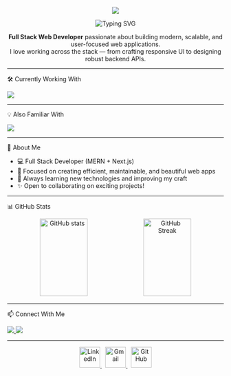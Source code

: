 <p align="center">
  <img src="https://capsule-render.vercel.app/api?type=waving&color=0:0f0c29,100:302b63&height=150&section=header&text=Hey%20👋%20I%20am%20Soumitra%20Maji&fontColor=ffffff&fontSize=30&animation=fadeIn" />
</p>

<p align="center">
  <img src="https://readme-typing-svg.demolab.com?font=Fira+Code&pause=1000&color=22D3EE&center=true&vCenter=true&width=435&lines=Full+Stack+Web+Developer;MERN+%26+Next.js+Specialist;Lifelong+Learner+%26+Creator" alt="Typing SVG" />
</p>

<p align="center">
  <b>Full Stack Web Developer</b> passionate about building modern, scalable, and user-focused web applications.<br/>
  I love working across the stack — from crafting responsive UI to designing robust backend APIs.
</p>

---

🛠️ Currently Working With
<p align="left">
  <img src="https://skillicons.dev/icons?i=react,nextjs,nodejs,express,mongodb,tailwind,postman,html,css,js" />
</p>

---

💡 Also Familiar With
<p align="left">
  <img src="https://skillicons.dev/icons?i=git,github,vscode,figma,vercel,bootstrap" />
</p>

---

🌱 About Me
- 💻 Full Stack Developer (MERN + Next.js)
- 🚀 Focused on creating efficient, maintainable, and beautiful web apps  
- 🎯 Always learning new technologies and improving my craft  
- ✨ Open to collaborating on exciting projects!

---

📊 GitHub Stats
<p align="center">
  <img 
       src="https://github-readme-stats.vercel.app/api?username=soumitramaji&show_icons=true&theme=tokyonight&hide_border=false&border_radius=5&line_height=28" 
       alt="GitHub stats" 
       width="47%" 
       height="180" />
  <img 
       src="https://streak-stats.demolab.com?user=soumitramaji&theme=tokyonight&hide_border=false&border_radius=5" 
       alt="GitHub Streak" 
       width="47%" 
       height="180" />
</p>

---

📫 Connect With Me
<p align="left">
  <a href="https://linkedin.com/in/soumitra-maji" target="_blank">
  <img src="https://img.shields.io/badge/-LinkedIn-0077B5?style=flat-square&logo=Linkedin&logoColor=white" />
</a>
<a href="https://mail.google.com/mail/?view=cm&fs=1&to=soumitra.maji2013@gmail.com" target="_blank" rel="noopener noreferrer">
  <img src="https://img.shields.io/badge/-Gmail-D14836?style=flat-square&logo=Gmail&logoColor=white" />
</a>
</p>

---
<p align="center">
  <a href="https://linkedin.com/in/soumitra-maji" target="_blank" rel="noopener noreferrer">
    <img src="https://skillicons.dev/icons?i=linkedin" width="48" height="48" alt="LinkedIn" />
  </a>
  &nbsp;
  <a href="mailto:soumitra.maji2013@gmail.com" target="_blank" rel="noopener noreferrer">
    <img src="https://skillicons.dev/icons?i=gmail" width="48" height="48" alt="Gmail" />
  </a>
  &nbsp;
  <a href="https://github.com/soumitramaji" target="_blank" rel="noopener noreferrer">
    <img src="https://skillicons.dev/icons?i=github" width="48" height="48" alt="GitHub" />
  </a>
</p>

